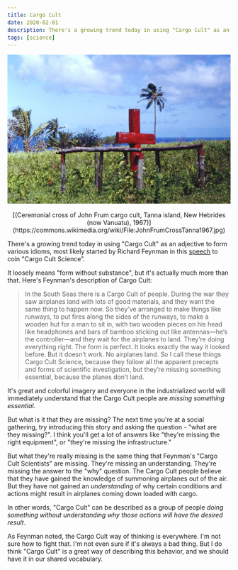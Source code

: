 ```yaml
---
title: Cargo Cult
date: 2020-02-01
description: There's a growing trend today in using "Cargo Cult" as an adjective to form various idioms, most likely started by Richard Feynman in this speech to coin "Cargo Cult Science".
tags: [science]
---
```


![](cargo-cult.jpg)
<p style="text-align: center;">
[(Ceremonial cross of John Frum cargo cult, Tanna island, New Hebrides (now Vanuatu), 1967)](https://commons.wikimedia.org/wiki/File:JohnFrumCrossTanna1967.jpg)
</p>

There's a growing trend today in using "Cargo Cult" as an adjective to form various idioms, most likely started by Richard Feynman in this [speech](http://calteches.library.caltech.edu/51/2/CargoCult.htm) to coin "Cargo Cult Science".

It loosely means "form without substance", but it's actually much more than that. Here's Feynman's description of Cargo Cult:

> In the South Seas there is a Cargo Cult of people.  During the war they saw airplanes land with lots of good materials, and they want the same thing to happen now.  So they’ve arranged to make things like runways, to put fires along the sides of the runways, to make a wooden hut for a man to sit in, with two wooden pieces on his head like headphones and bars of bamboo sticking out like antennas—he’s the controller—and they wait for the airplanes to land.  They’re doing everything right.  The form is perfect.  It looks exactly the way it looked before.  But it doesn’t work.  No airplanes land.  So I call these things Cargo Cult Science, because they follow all the apparent precepts and forms of scientific investigation, but they’re missing something essential, because the planes don’t land.

It's great and colorful imagery and everyone in the industrialized world will immediately understand that the Cargo Cult people are *missing something essential.* 

But what is it that they are missing? The next time you're at a social gathering, try introducing this story and asking the question - "what are they missing?". I think you'll get a lot of answers like "they're missing the right equipment", or "they're missing the infrastructure." 

But what they're really missing is the same thing that Feynman's "Cargo Cult Scientists" are missing. They're missing an understanding. They're missing the answer to the "why" question. The Cargo Cult people believe that they have gained the knowledge of summoning airplanes out of the air. But they have not gained an *understanding* of why certain conditions and actions might result in airplanes coming down loaded with cargo.

In other words, "Cargo Cult" can be described as a group of people *doing something without understanding why those actions will have the desired result*.

As Feynman noted, the Cargo Cult way of thinking is everywhere. I'm not sure how to fight that. I'm not even sure if it's always a bad thing. But I do think "Cargo Cult" is a great way of describing this behavior, and we should have it in our shared vocabulary.

